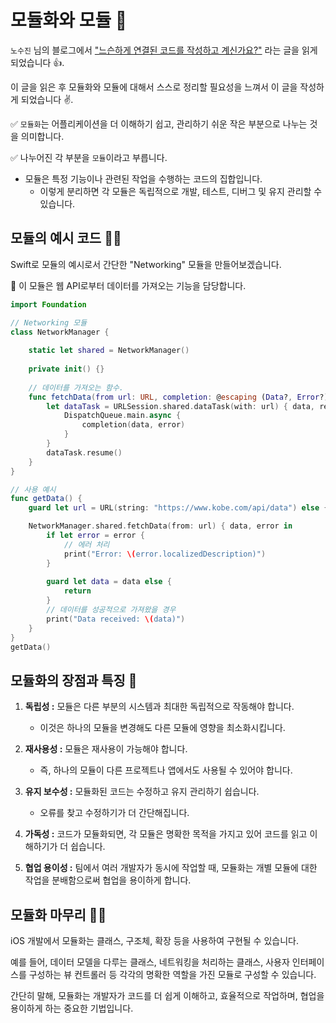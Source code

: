 # 모듈화와 모듈 🧩

`노수진` 님의 블로그에서 ["느슨하게 연결된 코드를 작성하고 계신가요?"](https://soojin.ro/blog/loosely-coupled-code) 라는 글을 읽게 되었습니다 👍.

이 글을 읽은 후 모듈화와 모듈에 대해서 스스로 정리할 필요성을 느껴서 이 글을 작성하게 되었습니다 ✌️.

✅ `모듈화`는 어플리케이션을 더 이해하기 쉽고, 관리하기 쉬운 작은 부분으로 나누는 것을 의미합니다.

✅ 나누어진 각 부분을 `모듈`이라고 부릅니다.
- 모듈은 특정 기능이나 관련된 작업을 수행하는 코드의 집합입니다.
    - 이렇게 분리하면 각 모듈은 독립적으로 개발, 테스트, 디버그 및 유지 관리할 수 있습니다.

## 모듈의 예시 코드 🧑‍💻

Swift로 모듈의 예시로서 간단한 "Networking" 모듈을 만들어보겠습니다.

🧩 이 모듈은 웹 API로부터 데이터를 가져오는 기능을 담당합니다.

```swift
import Foundation

// Networking 모듈
class NetworkManager {
    
    static let shared = NetworkManager()
    
    private init() {}
    
    // 데이터를 가져오는 함수.
    func fetchData(from url: URL, completion: @escaping (Data?, Error?) -> Void) {
        let dataTask = URLSession.shared.dataTask(with: url) { data, response, error in 
            DispatchQueue.main.async {
                completion(data, error)
            }
        }
        dataTask.resume()
    }
}

// 사용 예시
func getData() {
    guard let url = URL(string: "https://www.kobe.com/api/data") else { return }

    NetworkManager.shared.fetchData(from: url) { data, error in
        if let error = error {
            // 에러 처리
            print("Error: \(error.localizedDescription)")
        }
                                                
        guard let data = data else {
            return
        }
        // 데이터를 성공적으로 가져왔을 경우
        print("Data received: \(data)")
    }
}
getData()

```

## 모듈화의 장점과 특징 🙌

1. **독립성 :** 모듈은 다른 부분의 시스템과 최대한 독립적으로 작동해야 합니다.
    - 이것은 하나의 모듈을 변경해도 다른 모듈에 영향을 최소화시킵니다.

2. **재사용성 :** 모듈은 재사용이 가능해야 합니다.
    - 즉, 하나의 모듈이 다른 프로젝트나 앱에서도 사용될 수 있어야 합니다.

3. **유지 보수성 :** 모듈화된 코드는 수정하고 유지 관리하기 쉽습니다.
    - 오류를 찾고 수정하기가 더 간단해집니다.

4. **가독성 :** 코드가 모듈화되면, 각 모듈은 명확한 목적을 가지고 있어 코드를 읽고 이해하기가 더 쉽습니다.

5. **협업 용이성 :** 팀에서 여러 개발자가 동시에 작업할 때, 모듈화는 개별 모듈에 대한 작업을 분배함으로써 협업을 용이하게 합니다.

## 모듈화 마무리 🙋‍♂️

iOS 개발에서 모듈화는 클래스, 구조체, 확장 등을 사용하여 구현될 수 있습니다.

예를 들어, 데이터 모델을 다루는 클래스, 네트워킹을 처리하는 클래스, 사용자 인터페이스를 구성하는 뷰 컨트롤러 등 각각의 명확한 역할을 가진 모듈로 구성할 수 있습니다.

간단히 말해, 모듈화는 개발자가 코드를 더 쉽게 이해하고, 효율적으로 작업하며, 협업을 용이하게 하는 중요한 기법입니다.
